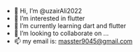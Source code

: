 - 👋 Hi, I’m @uzairAli2022
- 👀 I’m interested in flutter
- 🌱 I’m currently learning dart and flutter
- 💞️ I’m looking to collaborate on ...
- 📫 my email is: masster9045@gmail.com

<!---
uzairAli2022/uzairAli2022 is a ✨ special ✨ repository because its `README.md` (this file) appears on your GitHub profile.
You can click the Preview link to take a look at your changes.
--->
